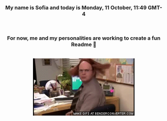 


<div align="center">
<h3 >My name is Sofia and today is Monday, 11 October, 11:49 GMT-4</h3><br>
<h3 >For now, me and my personalities are working to create a fun Readme 👋
</h3><br>
<img src='img/dwight.gif' alt='working...'/>
</div>

